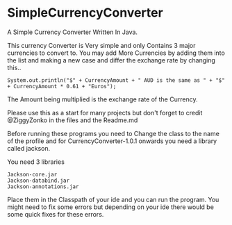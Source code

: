 # SimpleCurrencyConverter
A Simple Currency Converter Written In Java.

This currency Converter is Very simple and only Contains 3 major currencies to convert to. You may add More Currencies by adding them into the list and making a new case and differ the exchange rate by changing this..

```System.out.println("$" + CurrencyAmount + " AUD is the same as " + "$" + CurrencyAmount * 0.61 + "Euros");```

The Amount being multiplied is the exchange rate of the Currency.

Please use this as a start for many projects but don't forget to credit @ZiggyZonko in the files and the Readme.md


Before running these programs you need to Change the class to the name of the profile and for CurrencyConverter-1.0.1 onwards you need a library called jackson.

You need 3 libraries
```
Jackson-core.jar
Jackson-databind.jar
Jackson-annotations.jar
```
Place them in the Classpath of your ide and you can run the program.
You might need to fix some errors but depending on your ide there would be some quick fixes for these errors.

